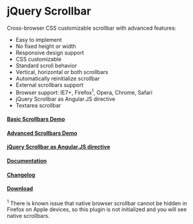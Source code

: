 <h1>jQuery Scrollbar</h1>

Cross-browser CSS customizable scrollbar with advanced features:
<ul>
    <li>Easy to implement</li>
    <li>No fixed height or width</li>
    <li>Responsive design support</li>
    <li>CSS customizable</li>
    <li>Standard scroll behavior</li>
    <li>Vertical, horizontal or both scrollbars</li>
    <li>Automatically reinitialize scrollbar</li>
    <li>External scrollbars support</li>
    <li>Browser support: IE7+, Firefox<sup>1</sup>, Opera, Chrome, Safari</li>
    <li>jQuery Scrollbar as Angular.JS directive</li>
    <li>Textarea scrollbar</li>
</ul>

<h4><a href="http://gromo.github.io/jquery.scrollbar/demo/basic.html">Basic Scrollbars Demo</a></h4>
<h4><a href="http://gromo.github.io/jquery.scrollbar/demo/advanced.html">Advanced Scrollbars Demo</a></h4>
<h4><a href="http://gromo.github.io/jquery.scrollbar/demo/angular.html">jQuery Scrollbar as Angular.JS directive</a></h4>

<h4><a href="http://gromo.github.io/jquery.scrollbar/">Documentation</a></h4>
<h4><a href="https://github.com/gromo/jquery.scrollbar/blob/master/CHANGELOG.md">Changelog</a></h4>
<h4><a href="https://github.com/gromo/jquery.scrollbar/archive/gh-pages.zip">Download</a></h4>

<sup>1</sup> There is known issue that native browser scrollbar cannot be hidden in Firefox on Apple devices, so this plugin is not initialized and you will see native scrollbars.

